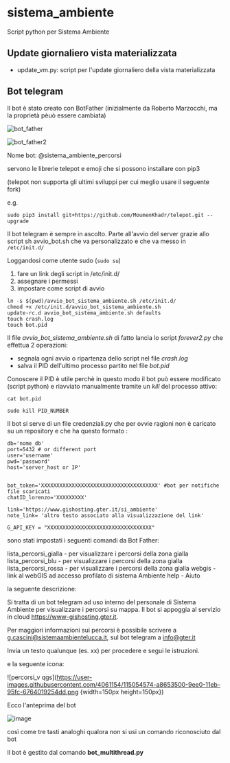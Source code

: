 # sistema_ambiente
Script python per Sistema Ambiente


Update giornaliero vista materializzata
------------------------------------------------------------------
- update_vm.py: script per l'update giornaliero della vista materializzata




Bot telegram
------------------------------------------------------------------
Il bot è stato creato con BotFather (inizialmente da Roberto Marzocchi, ma la proprietà pèuò essere cambiata)


![bot_father](https://user-images.githubusercontent.com/4061154/115054392-7522a600-9ee0-11eb-8866-4db76c5ea96d.PNG)


![bot_father2](https://user-images.githubusercontent.com/4061154/115054558-a307ea80-9ee0-11eb-8c1f-ddd4b1095d12.PNG)




Nome bot: @sistema_ambiente_percorsi



servono le librerie telepot e emoji che si possono installare con pip3

(telepot non supporta gli ultimi sviluppi per cui meglio usare il seguente fork)

e.g.
```
sudo pip3 install git+https://github.com/MoumenKhadr/telepot.git --upgrade
```

Il bot telegram è sempre in ascolto. 
Parte all'avvio del server grazie allo script sh avvio_bot.sh che va personalizzato e che va messo in `/etc/init.d/`


Loggandosi come utente sudo  (`sudo su`)
1) fare un link degli script in /etc/init.d/ 
2) assegnare i permessi
3) impostare come script di avvio

```
ln -s $(pwd)/avvio_bot_sistema_ambiente.sh /etc/init.d/
chmod +x /etc/init.d/avvio_bot_sistema_ambiente.sh
update-rc.d avvio_bot_sistema_ambiente.sh defaults
touch crash.log
touch bot.pid
```

Il file *avvio_bot_sistema_ambiente.sh* di fatto lancia lo script *forever2.py* che effettua 2 operazioni:
- segnala ogni avvio o ripartenza dello script nel file *crash.log*
- salva il PID dell'ultimo processo partito nel file *bot.pid*

Conoscere il PID è utile perchè in questo modo il bot può essere modificato (script python) e riavviato manualmente tramite un *kill* del processo attivo:


```
cat bot.pid
```

```
sudo kill PID_NUMBER
```

Il bot si serve di un file credenziali.py che per ovvie ragioni non è caricato su un repository e che ha questo formato :

```
db='nome_db'
port=5432 # or different port
user='username'
pwd='password'
host='server_host or IP'


bot_token='XXXXXXXXXXXXXXXXXXXXXXXXXXXXXXXXXXXXXX' #bot per notifiche file scaricati
chatID_lorenzo='XXXXXXXXX'

link='https://www.gishosting.gter.it/si_ambiente'
note_link= 'altro testo associato alla visualizzazione del link'

G_API_KEY = "XXXXXXXXXXXXXXXXXXXXXXXXXXXXXXXXXX"
```



sono stati impostati i seguenti comandi da Bot Father:

lista_percorsi_gialla - per visualizzare i percorsi della zona gialla
lista_percorsi_blu - per visualizzare i percorsi della zona gialla
lista_percorsi_rossa - per visualizzare i percorsi della zona gialla
webgis - link al webGIS ad accesso profilato di sistema Ambiente 
help - Aiuto

la seguente descrizione: 


Si tratta di un bot telegram ad uso interno del personale di Sistema Ambiente per visualizzare i percorsi su mappa. Il bot si appoggia al servizio in cloud https://www-gishosting.gter.it. 

Per maggiori informazioni sui percorsi è possibile scrivere a g.cascini@sistemaambientelucca.it, sul bot telegram a info@gter.it

Invia un testo qualunque (es. xx) per procedere e segui le istruzioni. 

e la seguente icona: 


![percorsi_v qgs](https://user-images.githubusercontent.com/4061154/115054574-a8653500-9ee0-11eb-95fc-6764019254dd.png  {width=150px height=150px})



Ecco l'anteprima del bot 

![image](https://user-images.githubusercontent.com/4061154/115054627-bc109b80-9ee0-11eb-9caf-c1ca2f5b01b7.png)


così come tre tasti analoghi qualora non si usi un comando riconosciuto dal bot

Il bot è gestito dal comando **bot_multithread.py**
